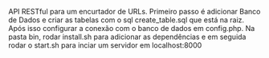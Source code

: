 API RESTful para um encurtador de URLs. 
Primeiro passo é adicionar Banco de Dados e criar as tabelas com o sql create_table.sql que está na raiz. Após isso configurar a conexão com o banco de dados em config.php.
Na pasta bin, rodar install.sh para adicionar as dependências e em seguida rodar o start.sh para inciar um servidor em localhost:8000
